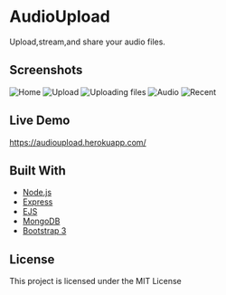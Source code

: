 # AudioUpload

Upload,stream,and share your audio files.


## Screenshots
![Home](https://github.com/iqbal-singh/AudioUpload/blob/master/screenshots/home.PNG "Home")
![Upload](https://github.com/iqbal-singh/AudioUpload/blob/master/screenshots/upload.PNG "Upload")
![Uploading files](https://github.com/iqbal-singh/AudioUpload/blob/master/screenshots/uploading.PNG "Uploading files")
![Audio](https://github.com/iqbal-singh/AudioUpload/blob/master/screenshots/audio_player.PNG "Audio Player")
![Recent](https://github.com/iqbal-singh/AudioUpload/blob/master/screenshots/recent.PNG "Recent Uploads")
## Live Demo
https://audioupload.herokuapp.com/


## Built With
* [Node.js](https://nodejs.org/) 
* [Express](http://expressjs.com/)
* [EJS](http://www.embeddedjs.com/)
* [MongoDB](https://www.mongodb.com/)
* [Bootstrap 3](https://getbootstrap.com/) 




## License

This project is licensed under the MIT License 

